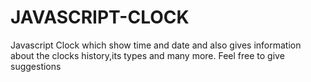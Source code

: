 # JAVASCRIPT-CLOCK

Javascript Clock which show time and date and also gives information about the clocks history,its types and many more.
Feel free to give suggestions
